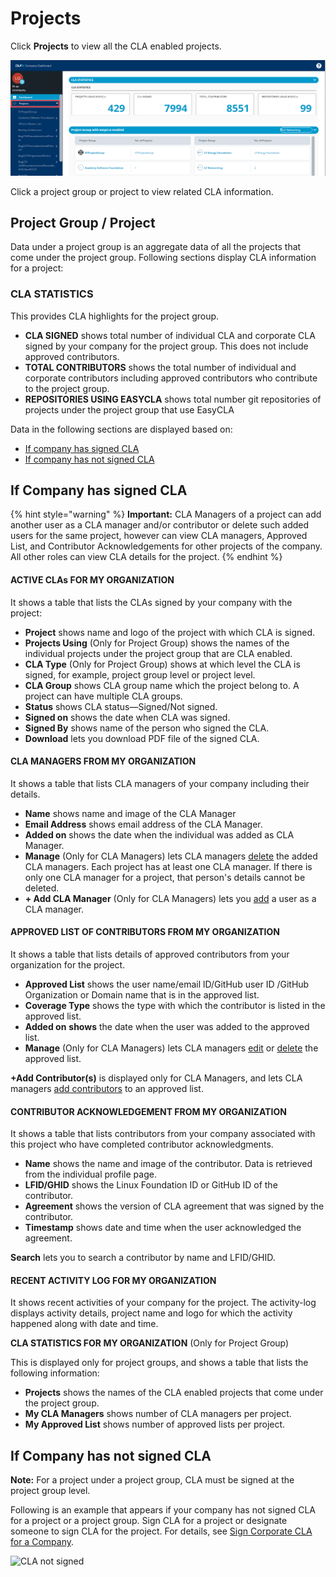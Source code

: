 # Projects

Click **Projects** to view all the CLA enabled projects.

![Projects of Company Dashboard](../../../.gitbook/assets/projects-of-company-dashboard.png)

Click a project group or project to view related CLA information.

## Project Group / Project

Data under a project group is an aggregate data of all the projects that come under the project group. Following sections display CLA information for a project:

### CLA STATISTICS

This provides CLA highlights for the project group.

* **CLA SIGNED** shows total number of individual CLA and corporate CLA signed by your company for the project group. This does not include approved contributors.
* **TOTAL CONTRIBUTORS** shows the total number of individual and corporate contributors including approved contributors who contribute to the project group.
* **REPOSITORIES USING EASYCLA** shows total number git repositories of projects under the project group that use EasyCLA

Data in the following sections are displayed based on:

* [If company has signed CLA](./#if-company-has-signed-cla)
* [If company has not signed CLA](./#if-company-has-not-signed-cla)

## If Company has signed CLA

{% hint style="warning" %}
**Important:** CLA Managers of a project can add another user as a CLA manager and/or contributor or delete such added users for the same project, however can view CLA managers, Approved List, and Contributor Acknowledgements for other projects of the company. All other roles can view CLA details for the project.
{% endhint %}

#### ACTIVE CLAs FOR MY ORGANIZATION <a id="cla-for-my-organization"></a>

It shows a table that lists the CLAs signed by your company with the project:

* **Project** shows name and logo of the project with which CLA is signed.
* **Projects Using** \(Only for Project Group\) shows the names of the individual projects under the project group that are CLA enabled. 
* **CLA Type** \(Only for Project Group\) shows at which level the CLA is signed, for example, project group level or project level.
* **CLA Group** shows CLA group name which the project belong to. A project can have multiple CLA groups.
* **Status** shows CLA status—Signed/Not signed.
* **Signed on** shows the date when CLA was signed.
* **Signed By** shows name of the person who signed the CLA.
* **Download** lets you download PDF file of the signed CLA.

#### CLA MANAGERS FROM MY ORGANIZATION <a id="cla-managers-from-my-organization"></a>

It shows a table that lists CLA managers of your company including their details.

* **Name** shows name and image of the CLA Manager
* **Email Address** shows email address of the CLA Manager.
* **Added on** shows the date when the individual was added as CLA Manager.
* **Manage** \(Only for CLA Managers\) lets CLA managers [delete](../../easycla/cla-managers/add-or-delete-cla-managers.md#delete-a-cla-manager) the added CLA managers. Each project has at least one CLA manager. If there is only one CLA manager for a project, that person's details cannot be deleted.
* **+ Add CLA Manager** \(Only for CLA Managers\) lets you [add](../../easycla/cla-managers/add-or-delete-cla-managers.md#add-a-cla-manager) a user as a CLA manager.

#### APPROVED LIST OF CONTRIBUTORS FROM MY ORGANIZATION <a id="approved-list-of-contributors-from-my-organization"></a>

It shows a table that lists details of approved contributors from your organization for the project.

* **Approved List** shows the user name/email lD/GitHub user ID /GitHub Organization or Domain name that is in the approved list.
* **Coverage Type** shows the type with which the contributor is listed in the approved list.
* **Added on** **shows** the date when the user was added to the approved list.
* **Manage** \(Only for CLA Managers\) lets CLA managers [edit](../../easycla/cla-managers/add-and-manage-contributors.md#edit-a-contributors-details) or [delete](../../easycla/cla-managers/add-and-manage-contributors.md#delete-a-contributors-details) the approved list.

**+Add Contributor\(s\)** is displayed only for CLA Managers, and lets CLA managers [add contributors](../../easycla/cla-managers/add-and-manage-contributors.md#add-contributor-s) to an approved list.

#### CONTRIBUTOR ACKNOWLEDGEMENT FROM MY ORGANIZATION <a id="contributor-acknowledgement-from-my-organization"></a>

It shows a table that lists contributors from your company associated with this project who have completed contributor acknowledgments.

* **Name** shows the name and image of the contributor. Data is retrieved from the individual profile page.
* **LFID/GHID** shows the Linux Foundation ID or GitHub ID of the contributor.
* **Agreement** shows the version of CLA agreement that was signed by the contributor.
* **Timestamp** shows date and time when the user acknowledged the agreement.

**Search** lets you to search a contributor by name and LFID/GHID.

#### RECENT ACTIVITY LOG FOR MY ORGANIZATION <a id="recent-activity-log-for-my-organization"></a>

It shows recent activities of your company for the project. The activity-log displays activity details, project name and logo for which the activity happened along with date and time.

**CLA STATISTICS FOR MY ORGANIZATION** \(Only for Project Group\)

This is displayed only for project groups, and shows a table that lists the following information:

* **Projects** shows the names of the CLA enabled projects that come under the project group.
* **My CLA Managers** shows number of CLA managers per project.
* **My Approved List** shows  number of approved lists per project.

## If Company has not signed CLA

**Note:** For a project under a project group, CLA must be signed at the project group level.

Following is an example that appears if your company has not signed CLA for a project or a project group. Sign CLA for a project or designate someone to sign CLA for the project. For details, see [Sign Corporate CLA for a Company](../../easycla/cla-manager-designee-or-initial-cla-manager/sign-corporate-cla-for-a-company.md).

![CLA not signed](https://gblobscdn.gitbook.com/assets%2F-M2DCN9UgoRgMEkgnLyP%2F-M9roIeDUquwapsG6oPJ%2F-M9rpJlKSE1tcHGVUxfZ%2Fcompany%20has%20not%20signed%20cla.png?alt=media&token=7c8318e4-79e9-4692-9c73-a19d3bc2d831)

